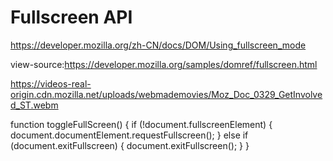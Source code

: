 # Fullscreen API



https://developer.mozilla.org/zh-CN/docs/DOM/Using_fullscreen_mode


view-source:https://developer.mozilla.org/samples/domref/fullscreen.html


https://videos-real-origin.cdn.mozilla.net/uploads/webmademovies/Moz_Doc_0329_GetInvolved_ST.webm






function toggleFullScreen() {
    if (!document.fullscreenElement) {
        document.documentElement.requestFullscreen();
    } else if (document.exitFullscreen) {
        document.exitFullscreen();
    }
}




